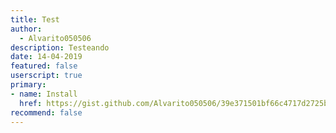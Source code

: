 ```yaml
---
title: Test
author:
  - Alvarito050506
description: Testeando
date: 14-04-2019
featured: false
userscript: true
primary:
- name: Install
  href: https://gist.github.com/Alvarito050506/39e371501bf66c4717d2725b9dd5e596/raw/783cf3257b0f3a4a19df2ed4faf8ca5571c8456e/bcm.user.js
recommend: false
---
```

